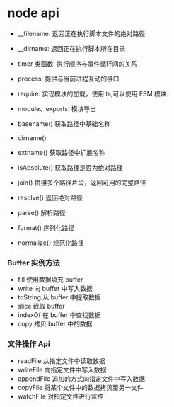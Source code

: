 # node api

- \_\_filename: 返回正在执行脚本文件的绝对路径
- \_\_dirname: 返回正在执行脚本所在目录
- timer 类函数: 执行顺序与事件循环间的关系
- process: 提供与当前进程互动的接口
- require: 实现模块的加载，使用 ts,可以使用 ESM 模块
- module、exports: 模块导出

- basename() 获取路径中基础名称
- dirname()
- extname() 获取路径中扩展名称
- isAbsolute() 获取路径是否为绝对路径
- join() 拼接多个路径片段，返回可用的完整路径

- resolve() 返回绝对路径
- parse() 解析路径
- format() 序列化路径
- normalize() 规范化路径

### Buffer 实例方法

- fill 使用数据填充 buffer
- write 向 buffer 中写入数据
- toString 从 buffer 中提取数据
- slice 截取 buffer
- indexOf 在 buffer 中查找数据
- copy 拷贝 buffer 中的数据

### 文件操作 Api

- readFile 从指定文件中读取数据
- writeFile 向指定文件中写入数据
- appendFile 追加的方式向指定文件中写入数据
- copyFile 将某个文件中的数据拷贝至另一文件
- watchFile 对指定文件进行监控
